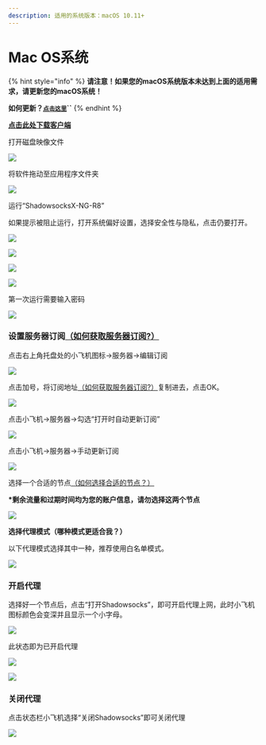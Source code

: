 ```yaml
---
description: 适用的系统版本：macOS 10.11+
---
```


# Mac OS系统

{% hint style="info" %}
**请注意！如果您的macOS系统版本未达到上面的适用需求，请更新您的macOS系统！**

**如何更新？**[**`点击这里`**](https://www.apple.com/cn/macos/how-to-upgrade/)**\`\`**
{% endhint %}

 [**点击此处下载客户端**](https://slower.coding.net/p/slower/git/raw/master/ShadowsocksX-NG-R8.dmg)

打开磁盘映像文件

![](../.gitbook/assets/snipaste_2019-07-24_23-17-46.png)

将软件拖动至应用程序文件夹

![](../.gitbook/assets/5cefec0074be693467.png)

运行“ShadowsocksX-NG-R8” 

如果提示被阻止运行，打开系统偏好设置，选择安全性与隐私，点击仍要打开。

![](../.gitbook/assets/5cefed03935f946729.png)

![](../.gitbook/assets/5cefed4defe6a77325.png)

![](../.gitbook/assets/5cefed4ded3df95325.png)

![](../.gitbook/assets/5cefede6ca91327060.png)

第一次运行需要输入密码

![](../.gitbook/assets/5cefed4e08f2399294.png)

### **设置服务器订阅**[（如何获取服务器订阅?）](../wang-zhan-shi-yong/fu-wu-qi-ding-yue.md)

点击右上角托盘处的小飞机图标→服务器→编辑订阅

![](../.gitbook/assets/5cefee85ab9b328165.png)

 点击加号，将订阅地址[（如何获取服务器订阅?）](../wang-zhan-shi-yong/fu-wu-qi-ding-yue.md)复制进去，点击OK。

![](../.gitbook/assets/5cefee8579c6829021.png)

点击小飞机→服务器→勾选“打开时自动更新订阅”

![](../.gitbook/assets/5cefee85adae481485.png)

点击小飞机→服务器→手动更新订阅

![](../.gitbook/assets/5cefee85bfec217488.png)

选择一个合适的节点[（如何选择合适的节点？）](../wang-zhan-shi-yong/jie-dian-tui-jian.md)

**\*剩余流量和过期时间均为您的账户信息，请勿选择这两个节点**

![](../.gitbook/assets/snipaste_2019-07-24_23-26-14.png)

**选择代理模式（哪种模式更适合我？）**

以下代理模式选择其中一种，推荐使用白名单模式。  
 

![](../.gitbook/assets/5cefef59dee3282733.png)

### 开启代理

选择好一个节点后，点击“打开Shadowsocks”，即可开启代理上网，此时小飞机图标颜色会变深并且显示一个小字母。

![](../.gitbook/assets/snipaste_2019-07-24_23-33-18.png)

此状态即为已开启代理

![](../.gitbook/assets/snipaste_2019-07-24_23-35-57.png)

![](../.gitbook/assets/snipaste_2019-07-24_23-37-10.png)

### 关闭代理

点击状态栏小飞机选择“关闭Shadowsocks”即可关闭代理

![](../.gitbook/assets/snipaste_2019-07-24_23-36-18.png)

